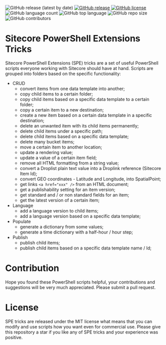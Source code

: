 ![GitHub release (latest by date)](https://img.shields.io/github/v/release/kate-orlova/spe-tricks)
[![GitHub release](https://img.shields.io/github/release-date/kate-orlova/spe-tricks.svg?style=flat)](https://github.com/kate-orlova/spe-tricks/releases/tag/v1.0)
[![GitHub license](https://img.shields.io/github/license/kate-orlova/spe-tricks.svg)](https://github.com/kate-orlova/spe-tricks/blob/master/LICENSE)
![GitHub language count](https://img.shields.io/github/languages/count/kate-orlova/spe-tricks.svg?style=flat)
![GitHub top language](https://img.shields.io/github/languages/top/kate-orlova/spe-tricks.svg?style=flat)
![GitHub repo size](https://img.shields.io/github/repo-size/kate-orlova/spe-tricks.svg?style=flat)
![GitHub contributors](https://img.shields.io/github/contributors/kate-orlova/spe-tricks)

#  Sitecore PowerShell Extensions Tricks
 Sitecore PowerShell Extensions (SPE) tricks are a set of useful PowerShell scripts everyone working with Sitecore should have at hand.
 Scripts are grouped into folders based on the specific functionality:
 * CRUD
    * convert items from one data template into another;
    * copy child items to a certain folder;
    * copy child items based on a specific data template to a certain folder;
    * copy a certain item to a new destination;
    * create a new item based on a certain data template in a specific destination;
    * delete an unwanted item with its child items permanently;
    * delete child items under a specific path;
    * delete child items based on a specific data template;
    * delete many bucket items;
    * move a certain item to another location;
    * update a rendering value;
    * update a value of a certain item field;
    * remove all HTML formatting from a string value;
    * convert a Droplist plain text value into a Droplink reference (Sitecore Item Id);
    * convert GEO coordinates - Latitude and Longitude, into SpatialPoint;
    * get links `<a href="xxx" />` from an HTML document;
    * get a publishability setting for an item version;
    * get standard and / or non standard fields for an item;
    * get the latest version of a certain item;
  * Language
    * add a language version to child items;
    * add a language version based on a specific data template;
  * Populate
    * generate a dictionary from some values;
    * generate a time dictionary with a half-hour / hour step;
  * Publish
    * publish child items;
    * publish child items based on a specific data template name / Id;

 
# Contribution
Hope you found these PowerShell scripts helpful, your contributions and suggestions will be very much appreciated. Please submit a pull request.

# License
SPE tricks are released under the MIT license what means that you can modify and use scripts how you want even for commercial use. Please give this repository a star if you like any of SPE tricks and your experience was positive.
